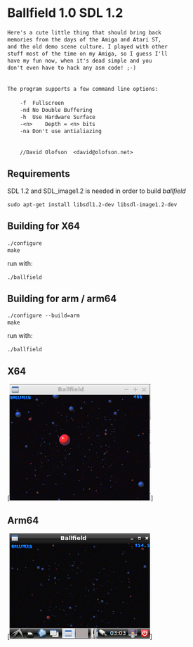 Ballfield 1.0 SDL 1.2
=====================

	Here's a cute little thing that should bring back
	memories from the days of the Amiga and Atari ST,
	and the old demo scene culture. I played with other
	stuff most of the time on my Amiga, so I guess I'll
	have my fun now, when it's dead simple and you
	don't even have to hack any asm code! ;-)
	
	
	The program supports a few command line options:
	
		-f	Fullscreen
		-nd	No Double Buffering
		-h	Use Hardware Surface
		-<n>	Depth = <n> bits
		-na	Don't use antialiazing
	
	
		//David Olofson  <david@olofson.net>

Requirements
------------

SDL 1.2 and SDL_image1.2 is needed in order to build *ballfield*


	sudo apt-get install libsdl1.2-dev libsdl-image1.2-dev



Building for X64
----------------

	./configure
	make

run with:
	
	./ballfield


Building for arm / arm64
------------------------

	./configure --build=arm
	make

run with:
	
	./ballfield


## X64
[![X64 screenshot](https://github.com/avafinger/ballfield-1.0/raw/master/img/ballfiled-3.png)]


## Arm64
[![Arm64 screenshot](https://github.com/avafinger/ballfield-1.0/raw/master/img/ballfiled-1.png)]
